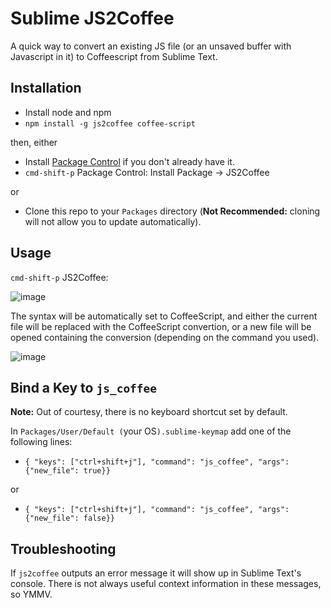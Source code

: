 # Sublime JS2Coffee
A quick way to convert an existing JS file (or an unsaved buffer with Javascript in it) to Coffeescript from Sublime Text.


## Installation

* Install node and npm
* `npm install -g js2coffee coffee-script`

then, either

* Install [Package Control](http://wbond.net/sublime_packages/package_control) if you don't already have it.
* `cmd-shift-p` Package Control: Install Package -> JS2Coffee

or

* Clone this repo to your `Packages` directory (**Not Recommended:** cloning will not allow you to update automatically).


## Usage
 
`cmd-shift-p` JS2Coffee: 

![image](http://f.cl.ly/items/3B1l2H2K0U3r2U1E0f0U/test.js%20%E2%80%94%20sublime-js2coffee-1.jpg)

The syntax will be automatically set to CoffeeScript, and either the current file will be replaced with the CoffeeScript convertion, or a new file will be opened containing the conversion (depending on the command you used).

![image](http://f.cl.ly/items/3P3z0Z0r2K1C3c2V1r3a/untitled%20%E2%80%94%20sublime-js2coffee-2.jpg)


## Bind a Key to `js_coffee`
**Note:** Out of courtesy, there is no keyboard shortcut set by default.

In `Packages/User/Default (`your OS`).sublime-keymap` add one of the following lines:

* `{ "keys": ["ctrl+shift+j"], "command": "js_coffee", "args":{"new_file": true}}`

or

* `{ "keys": ["ctrl+shift+j"], "command": "js_coffee", "args":{"new_file": false}}`


## Troubleshooting

If `js2coffee` outputs an error message it will show up in Sublime Text's console. There is not always useful context information in these messages, so YMMV.

